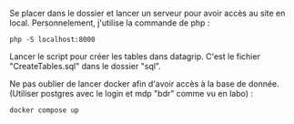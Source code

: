 Se placer dans le dossier et lancer un serveur pour avoir accès au site en local.
Personnelement, j'utilise la commande de php : 

`php -S localhost:8000`

Lancer le script pour créer les tables dans datagrip. C'est le fichier "CreateTables.sql" dans le dossier "sql".

Ne pas oublier de lancer docker afin d'avoir accès à la base de donnée. (Utiliser postgres avec le login et mdp "bdr" comme vu en labo) : 

`docker compose up` 


